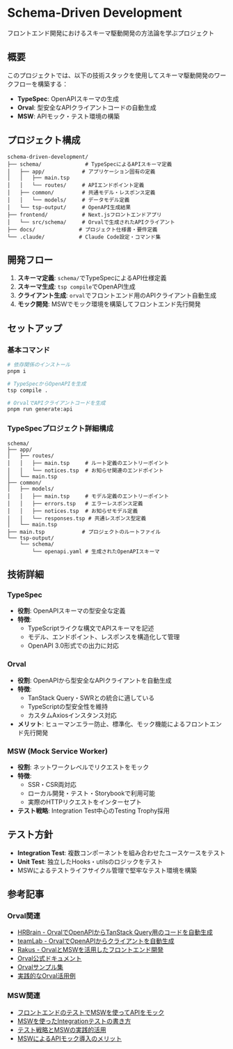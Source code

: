 # Schema-Driven Development

フロントエンド開発におけるスキーマ駆動開発の方法論を学ぶプロジェクト

## 概要

このプロジェクトでは、以下の技術スタックを使用してスキーマ駆動開発のワークフローを構築する：

- **TypeSpec**: OpenAPIスキーマの生成
- **Orval**: 型安全なAPIクライアントコードの自動生成  
- **MSW**: APIモック・テスト環境の構築

## プロジェクト構成

```
schema-driven-development/
├── schema/              # TypeSpecによるAPIスキーマ定義
│   ├── app/            # アプリケーション固有の定義
│   │   ├── main.tsp
│   │   └── routes/     # APIエンドポイント定義
│   ├── common/         # 共通モデル・レスポンス定義
│   │   └── models/     # データモデル定義
│   └── tsp-output/     # OpenAPI生成結果
├── frontend/           # Next.jsフロントエンドアプリ
│   └── src/schema/     # Orvalで生成されたAPIクライアント
├── docs/              # プロジェクト仕様書・要件定義
└── .claude/           # Claude Code設定・コマンド集
```

## 開発フロー

1. **スキーマ定義**: `schema/`でTypeSpecによるAPI仕様定義
2. **スキーマ生成**: `tsp compile`でOpenAPI生成
3. **クライアント生成**: `orval`でフロントエンド用のAPIクライアント自動生成
4. **モック開発**: MSWでモック環境を構築してフロントエンド先行開発

## セットアップ

### 基本コマンド

```bash
# 依存関係のインストール
pnpm i

# TypeSpecからOpenAPIを生成
tsp compile .

# OrvalでAPIクライアントコードを生成
pnpm run generate:api
```

### TypeSpecプロジェクト詳細構成

```
schema/
├── app/
│   ├── routes/
│   │   ├── main.tsp     # ルート定義のエントリーポイント
│   │   └── notices.tsp  # お知らせ関連のエンドポイント
│   └── main.tsp
├── common/
│   ├── models/
│   │   ├── main.tsp     # モデル定義のエントリーポイント
│   │   ├── errors.tsp   # エラーレスポンス定義
│   │   ├── notices.tsp  # お知らせモデル定義
│   │   └── responses.tsp # 共通レスポンス型定義
│   └── main.tsp
├── main.tsp            # プロジェクトのルートファイル
└── tsp-output/
    └── schema/
        └── openapi.yaml # 生成されたOpenAPIスキーマ
```

## 技術詳細

### TypeSpec
- **役割**: OpenAPIスキーマの型安全な定義
- **特徴**: 
  - TypeScriptライクな構文でAPIスキーマを記述
  - モデル、エンドポイント、レスポンスを構造化して管理
  - OpenAPI 3.0形式での出力に対応

### Orval
- **役割**: OpenAPIから型安全なAPIクライアントを自動生成
- **特徴**:
  - TanStack Query・SWRとの統合に適している
  - TypeScriptの型安全性を維持
  - カスタムAxiosインスタンス対応
- **メリット**: ヒューマンエラー防止、標準化、モック機能によるフロントエンド先行開発

### MSW (Mock Service Worker)  
- **役割**: ネットワークレベルでリクエストをモック
- **特徴**:
  - SSR・CSR両対応
  - ローカル開発・テスト・Storybookで利用可能  
  - 実際のHTTPリクエストをインターセプト
- **テスト戦略**: Integration Test中心のTesting Trophy採用

## テスト方針

- **Integration Test**: 複数コンポーネントを組み合わせたユースケースをテスト
- **Unit Test**: 独立したHooks・utilsのロジックをテスト
- MSWによるテストライフサイクル管理で堅牢なテスト環境を構築

## 参考記事

### Orval関連
- [HRBrain - OrvalでOpenAPIからTanStack Query用のコードを自動生成](https://zenn.dev/hrbrain/articles/3ca5d37dd0b80e)
- [teamLab - OrvalでOpenAPIからクライアントを自動生成](https://zenn.dev/teamlab_fe/articles/b895776223a3b2)
- [Rakus - OrvalとMSWを活用したフロントエンド開発](https://qiita.com/yassii_dev/items/619b5d7542e4b78d786a)
- [Orval公式ドキュメント](https://orval.dev/overview)
- [Orvalサンプル集](https://github.com/orval-labs/orval/tree/master/samples)
- [実践的なOrval活用例](https://github.com/yuichiyasui/orval-example)

### MSW関連  
- [フロントエンドのテストでMSWを使ってAPIをモック](https://zenn.dev/azukiazusa/articles/using-msw-to-mock-frontend-tests)
- [MSWを使ったIntegrationテストの書き方](https://zenn.dev/sirosuzume/articles/5caab9d47f2f2c)
- [テスト戦略とMSWの実践的活用](https://zenn.dev/overflow_offers/articles/20240209-testing-strategy)
- [MSWによるAPIモック導入のメリット](https://qiita.com/curious_george/items/28a35eade3030ccf1a11)
